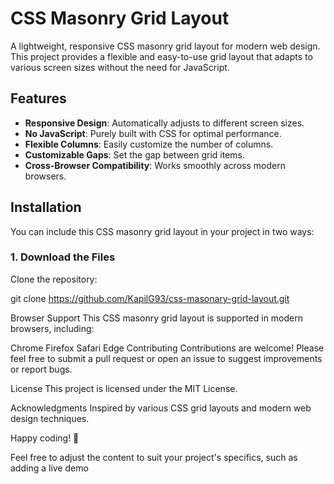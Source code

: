 # CSS Masonry Grid Layout

A lightweight, responsive CSS masonry grid layout for modern web design. This project provides a flexible and easy-to-use grid layout that adapts to various screen sizes without the need for JavaScript.

## Features

- **Responsive Design**: Automatically adjusts to different screen sizes.
- **No JavaScript**: Purely built with CSS for optimal performance.
- **Flexible Columns**: Easily customize the number of columns.
- **Customizable Gaps**: Set the gap between grid items.
- **Cross-Browser Compatibility**: Works smoothly across modern browsers.

## Installation

You can include this CSS masonry grid layout in your project in two ways:

### 1. Download the Files

Clone the repository:

git clone https://github.com/KapilG93/css-masonary-grid-layout.git

Browser Support
This CSS masonry grid layout is supported in modern browsers, including:

Chrome
Firefox
Safari
Edge
Contributing
Contributions are welcome! Please feel free to submit a pull request or open an issue to suggest improvements or report bugs.

License
This project is licensed under the MIT License.

Acknowledgments
Inspired by various CSS grid layouts and modern web design techniques.

Happy coding! 🎉

Feel free to adjust the content to suit your project's specifics, such as adding a live demo
